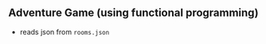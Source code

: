 Adventure Game (using functional programming)
---------------------------------------------

* reads json from `rooms.json`